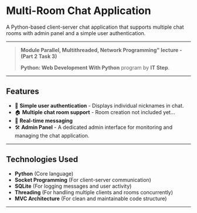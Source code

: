 # Multi-Room Chat Application
A Python-based client-server chat application that supports multiple chat rooms with admin panel and a simple user authentication.

---

> **Module Parallel, Multithreaded, Network Programming" lecture - (Part 2 Task 3)**
> 
> **Python: Web Development With Python** program by **IT Step**.  

---

## **Features**

- 🔐 **Simple user authentication** - Displays individual nicknames in chat.
- 🏠 **Multiple chat room support** - Room creation not included yet...
- 👥 **Real-time messaging** 
- 🛠️ **Admin Panel** - A dedicated admin interface for monitoring and managing the chat application.
---

## Technologies Used

- **Python** (Core language)
- **Socket Programming** (For client-server communication)
- **SQLite** (For logging messages and user activity)
- **Threading** (For handling multiple clients and rooms concurrently)
- **MVC Architecture** (For clean and maintainable code structure)

---
